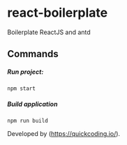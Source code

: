# react-boilerplate
Boilerplate ReactJS and antd

## Commands

##### Run project:
```
npm start
```

##### Build application
```
npm run build
```


Developed by (https://quickcoding.io/).
